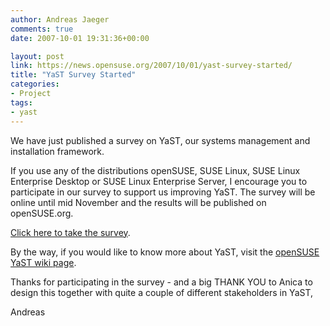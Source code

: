 ```yaml
---
author: Andreas Jaeger
comments: true
date: 2007-10-01 19:31:36+00:00

layout: post
link: https://news.opensuse.org/2007/10/01/yast-survey-started/
title: "YaST Survey Started"
categories:
- Project
tags:
- yast
---
```


We have just published a survey on YaST, our systems management and installation framework.

If you use any of the distributions openSUSE, SUSE Linux, SUSE Linux Enterprise Desktop or SUSE Linux Enterprise Server, I encourage you to participate in our survey to support us improving YaST. The survey will be online until mid November and the results will be published on openSUSE.org.

[Click here to take the survey](http://www.surveymonkey.com/s.aspx?sm=EqU6HJdC3Lq9gJp_2f_2fBE7HA_3d_3d).

By the way, if you would like to know more about YaST, visit the [openSUSE YaST wiki page](http://en.opensuse.org/YaST).

Thanks for participating in the survey - and a big THANK YOU to Anica to design this together with quite a couple of different stakeholders in YaST,

Andreas		
